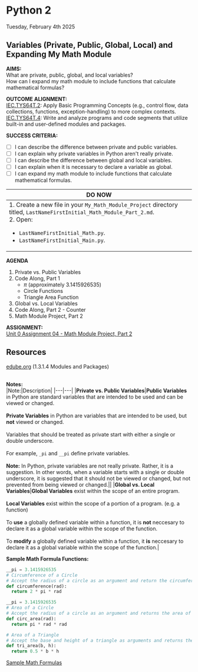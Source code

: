 # Python 2
Tuesday, February 4th 2025

## Variables (Private, Public, Global, Local) and Expanding My Math Module

**AIMS:** <br>
What are private, public, global, and local variables?<br>
How can I expand my math module to include functions that calculate mathematical formulas? 

**OUTCOME ALIGNMENT:**
<br><ins>IEC.TYS64T.2</ins>: Apply Basic Programming Concepts (e.g., control flow, data collections, functions, exception-handling) to more complex contexts.
<br><ins>IEC.TYS64T.4</ins>: Write and analyze programs and code segments that utilize built-in and user-defined modules and packages.

**SUCCESS CRITERIA:**
- [ ] I can describe the difference between private and public variables.
- [ ] I can explain why private variables in Python aren't really private.
- [ ] I can describe the difference between global and local variables.
- [ ] I can explain when it is necessary to declare a variable as global.
- [ ] I can expand my math module to include functions that calculate mathematical formulas. 

|DO NOW|
|---|
|1. Create a new file in your `My_Math_Module_Project` directory titled, `LastNameFirstInitial_Math_Module_Part_2.md`.<br>2. Open:<ul><li>`LastNameFirstInitial_Math.py`.</li><li>`LastNameFirstInitial_Main.py`.</li></ul>|

**AGENDA**
1. Private vs. Public Variables
2. Code Along, Part 1
   * $\pi$ (approximately 3.1415926535)
   * Circle Functions
   * Triangle Area Function
4. Global vs. Local Variables
5. Code Along, Part 2 - Counter
6. Math Module Project, Part 2

**ASSIGNMENT:** 
<br>[Unit 0 Assignment 04 - Math Module Project, Part 2](https://github.com/MrJSwotinsky/Python_2_Spring_2025/blob/main/Unit_0_Modules_and_Packages/Assignments/04_My_Math_Module_Project_Part_2.md)

## Resources
[edube.org](edube.org) (1.3.1.4 Modules and Packages)<br><br>

**Notes:** <br>
|Note:|Description|
|---|---|
|**Private vs. Public Variables**|**Public Variables** in Python are standard variables that are intended to be used and can be viewed or changed.<br><br>**Private Variables** in Python are variables that are intended to be used, but **not** viewed or changed.<br><br>Variables that should be treated as private start with either a single or double underscore.<br><br>For example, `_pi` and `__pi` define private variables.<br><br>**Note:** In Python, private variables are not really private.  Rather, it is a suggestion.  In other words, when a variable starts with a single or double underscore, it is suggested that it should not be viewed or changed, but not prevented from being viewed or changed.||
|**Global vs. Local Variables**|**Global Variables** exist within the scope of an entire program.<br><br>**Local Variables** exist within the scope of a portion of a program. (e.g. a function)<br><br>To **use** a globally defined variable within a function, it is **not** neccesary to declare it as a global variable within the scope of the function.<br><br>To **modify** a globally defined variable within a function, it **is** neccesary to declare it as a global variable within the scope of the function.|

**Sample Math Formula Functions:**

```python
__pi = 3.1415926535
# Circumference of a Circle
# Accept the radius of a circle as an argument and return the circumference of the circle.
def circumference(rad):
  return 2 * pi * rad 
```

```python
__pi = 3.1415926535
# Area of a Circle
# Accept the radius of a circle as an argument and returns the area of the circle.
def circ_area(rad):
  return pi * rad * rad
```

```python
# Area of a Triangle
# Accept the base and height of a triangle as arguments and returns the area of the triangle.
def tri_area(b, h):
  return 0.5 * b * h
```

[Sample Math Formulas](https://www.matematica.pt/en/useful/math-formulas.php#google_vignette)
